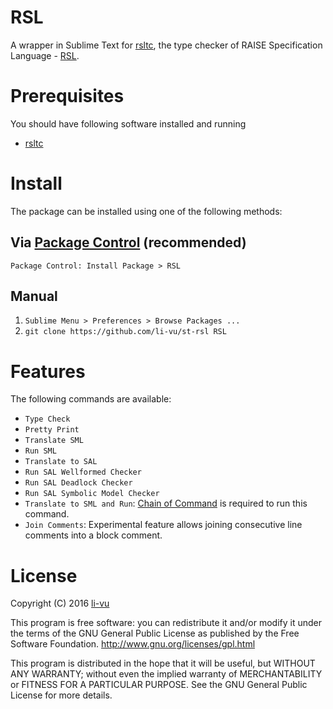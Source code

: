 # RSL

A wrapper in Sublime Text for [rsltc][3], the type checker of RAISE Specification Language - [RSL][0].

# Prerequisites
You should have following software installed and running

- [rsltc][3]

# Install

The package can be installed using one of the following methods:

## Via [Package Control](https://packagecontrol.io) (recommended)

`Package Control: Install Package > RSL`

## Manual

1. `Sublime Menu > Preferences > Browse Packages ...`
2. `git clone https://github.com/li-vu/st-rsl RSL`

# Features

The following commands are available:
- `Type Check`
- `Pretty Print`
- `Translate SML`
- `Run SML`
- `Translate to SAL`
- `Run SAL Wellformed Checker`
- `Run SAL Deadlock Checker`
- `Run SAL Symbolic Model Checker`
- `Translate to SML and Run`: [Chain of Command](https://github.com/jisaacks/ChainOfCommand) is required to run this command.
- `Join Comments`: Experimental feature allows joining consecutive line comments into a block comment.

# License
Copyright (C) 2016 [li-vu](https://github.com/li-vu)

This program is free software: you can redistribute it and/or modify it under the terms of the GNU General Public License as published by the Free Software Foundation. <http://www.gnu.org/licenses/gpl.html>

This program is distributed in the hope that it will be useful, but WITHOUT ANY WARRANTY; without even the implied warranty of MERCHANTABILITY or FITNESS FOR A PARTICULAR PURPOSE. See the GNU General Public License for more details.

 [0]: http://en.wikipedia.org/wiki/RAISE 
 [1]: https://github.com/li-vu/st-rsl
 [2]: https://packagecontrol.io/
 [3]: https://github.com/dtu-railway-verification/rsltc
